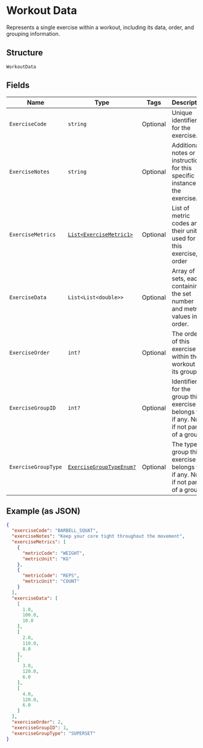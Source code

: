 
# Workout Data

Represents a single exercise within a workout, including its data, order, and grouping information.

## Structure

`WorkoutData`

## Fields

| Name | Type | Tags | Description |
|  --- | --- | --- | --- |
| `ExerciseCode` | `string` | Optional | Unique identifier for the exercise. |
| `ExerciseNotes` | `string` | Optional | Additional notes or instructions for this specific instance of the exercise. |
| `ExerciseMetrics` | [`List<ExerciseMetric1>`](../../doc/models/exercise-metric-1.md) | Optional | List of metric codes and their units used for this exercise, in order |
| `ExerciseData` | `List<List<double>>` | Optional | Array of sets, each containing the set number and metric values in order. |
| `ExerciseOrder` | `int?` | Optional | The order of this exercise within the workout or its group. |
| `ExerciseGroupID` | `int?` | Optional | Identifier for the group this exercise belongs to, if any. Null if not part of a group. |
| `ExerciseGroupType` | [`ExerciseGroupTypeEnum?`](../../doc/models/exercise-group-type-enum.md) | Optional | The type of group this exercise belongs to, if any. Null if not part of a group. |

## Example (as JSON)

```json
{
  "exerciseCode": "BARBELL_SQUAT",
  "exerciseNotes": "Keep your core tight throughout the movement",
  "exerciseMetrics": [
    {
      "metricCode": "WEIGHT",
      "metricUnit": "KG"
    },
    {
      "metricCode": "REPS",
      "metricUnit": "COUNT"
    }
  ],
  "exerciseData": [
    [
      1.0,
      100.0,
      10.0
    ],
    [
      2.0,
      110.0,
      8.0
    ],
    [
      3.0,
      120.0,
      6.0
    ],
    [
      4.0,
      120.0,
      6.0
    ]
  ],
  "exerciseOrder": 2,
  "exerciseGroupID": 1,
  "exerciseGroupType": "SUPERSET"
}
```

